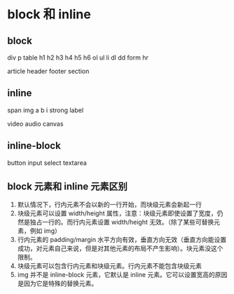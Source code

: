 # block 和 inline

## block

div p table h1 h2 h3 h4 h5 h6 ol ul li dl dd form hr

article header footer section

## inline

span img a b i strong label

video audio canvas

## inline-block

button input select textarea

## block 元素和 inline 元素区别

1. 默认情况下，行内元素不会以新的一行开始，而块级元素会新起一行
2. 块级元素可以设置 width/height 属性，注意：块级元素即使设置了宽度，仍然是独占一行的。而行内元素设置 width/height 无效。（除了某些可替换元素，例如 img）
3. 行内元素的 padding/margin 水平方向有效，垂直方向无效（垂直方向能设置成功，对元素自己来说，但是对其他元素的布局不产生影响）。块元素没这个限制。
4. 块级元素可以包含行内元素和块级元素。行内元素不能包含块级元素
5. img 并不是 inline-block 元素，它默认是 inline 元素。它可以设置宽高的原因是因为它是特殊的替换元素。